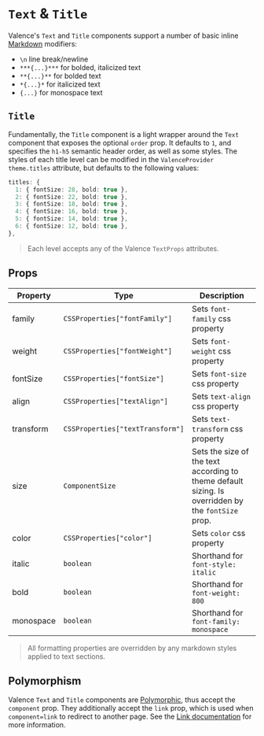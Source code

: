 # `Text` & `Title`
Valence's `Text` and `Title` components support a number of basic inline [Markdown](https://www.markdownguide.org/) modifiers:
- `\n` line break/newline
- `***{...}***` for bolded, italicized text
- `**{...}**` for bolded text
- `*{...}*` for italicized text
- `{...}` for monospace text

## `Title`
Fundamentally, the `Title` component is a light wrapper around the `Text` component that exposes the optional `order` prop. It defaults to `1`, and specifies the `h1-h5` semantic header order, as well as some styles. The styles of each title level can be modified in the `ValenceProvider` `theme.titles` attribute, but defaults to the following values:

```ts
titles: {
  1: { fontSize: 28, bold: true },
  2: { fontSize: 22, bold: true },
  3: { fontSize: 18, bold: true },
  4: { fontSize: 16, bold: true },
  5: { fontSize: 14, bold: true },
  6: { fontSize: 12, bold: true },
},
```
> Each level accepts any of the Valence `TextProps` attributes.

## Props
| Property  | Type                             | Description                                                                                        |
|-----------|----------------------------------|----------------------------------------------------------------------------------------------------|
| family    | `CSSProperties["fontFamily"]`    | Sets `font-family` css property                                                                    |
| weight    | `CSSProperties["fontWeight"]`    | Sets `font-weight` css property                                                                    |
| fontSize  | `CSSProperties["fontSize"]`      | Sets `font-size` css property                                                                      |
| align     | `CSSProperties["textAlign"]`     | Sets `text-align` css property                                                                     |
| transform | `CSSProperties["textTransform"]` | Sets `text-transform` css property                                                                 |
| size      | `ComponentSize`                  | Sets the size of the text according to theme default sizing. Is overridden by the `fontSize` prop. |
| color     | `CSSProperties["color"]`         | Sets `color` css property                                                                          |
| italic    | `boolean`                        | Shorthand for `font-style: italic`                                                                 |
| bold      | `boolean`                        | Shorthand for `font-weight: 800`                                                                   |
| monospace | `boolean`                        | Shorthand for `font-family: monospace`                                                             |
> All formatting properties are overridden by any markdown styles applied to text sections.

## Polymorphism
Valence `Text` and `Title` components are [Polymorphic](../../core/polymorphism.md), thus accept the `component` prop. They additionally accept the `link` prop, which is used when `component=link` to redirect to another page. See the [Link documentation](https://reactrouter.com/en/main/components/link) for more information.